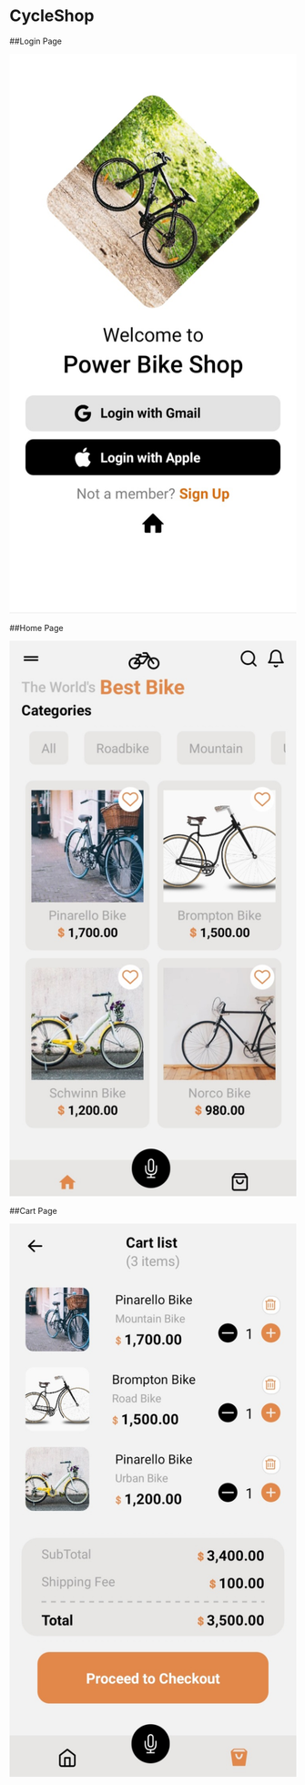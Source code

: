 # CycleShop
##Login Page

![Login page](https://github.com/arabsannan/CycleShop/blob/master/screenshots/login_page.jpg)

##Home Page

![homepage](https://github.com/arabsannan/CycleShop/blob/master/screenshots/home_page.jpg)

##Cart Page

![homepage](https://github.com/arabsannan/CycleShop/blob/master/screenshots/cart_page.jpg)


